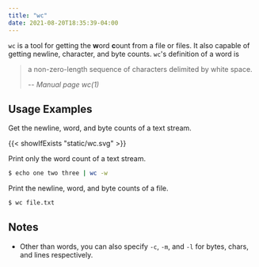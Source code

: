 ```yaml
---
title: "wc"
date: 2021-08-20T18:35:39-04:00
---
```


`wc` is a tool for getting the **w**ord **c**ount from a file or files. It also
capable of getting newline, character, and byte counts. `wc`'s definition of a
word is

> a non-zero-length sequence of characters delimited by white space.
>
> -- <cite>Manual page wc(1)</cite>

## Usage Examples

Get the newline, word, and byte counts of a text stream.

{{< showIfExists "static/wc.svg" >}}

Print only the word count of a text stream.

```bash
$ echo one two three | wc -w
```

Print the newline, word, and byte counts of a file.

```bash
$ wc file.txt
```

## Notes

- Other than words, you can also specify `-c`, `-m`, and `-l` for bytes, chars,
  and lines respectively.
